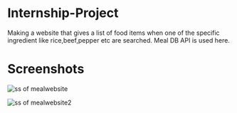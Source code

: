 # Internship-Project
Making a website that gives a list of food items when one of the specific ingredient like rice,beef,pepper etc are searched.
Meal DB API is used here.
# Screenshots
![ss of mealwebsite](https://github.com/rohnthomas/Internship-Project/assets/132262227/6b013f5b-7609-4389-9acb-8b550ca9aa76)

![ss of mealwebsite2](https://github.com/rohnthomas/Internship-Project/assets/132262227/1d1e5a47-5f74-452d-89b2-4190649bdd47)

